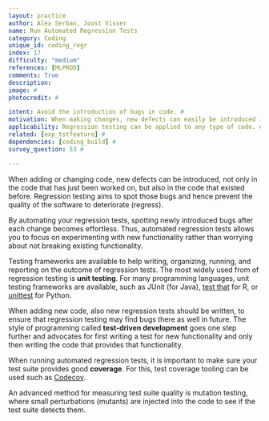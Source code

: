 ```yaml
---
layout: practice
author: Alex Serban, Joost Visser
name: Run Automated Regression Tests
category: Coding
unique_id: coding_regr
index: 17
difficulty: "medium"
references: [MLPROD]
comments: True
description:
image: #
photocredit: #

intent: Avoid the introduction of bugs in code. #
motivation: When making changes, new defects can easily be introduced in existing code. A suite of automated regression tests helps to spot such defects as early as possible. #
applicability: Regression testing can be applied to any type of code. #
related: [exp_tstfeature] #
dependencies: [coding_build] #
survey_question: 53 #

---
```


When adding or changing code, new defects can be introduced, not only in the code that has just been worked on, but also in the code that existed before. Regression testing aims to spot those bugs and hence prevent the quality of the software to deteriorate (regress).

By automating your regression tests, spotting newly introduced bugs after each change becomes effortless. Thus, automated regression tests allows you to focus on experimenting with new functionality rather than worrying about not breaking existing functionality.

Testing frameworks are available to help writing, organizing, running, and reporting on the outcome of regression tests. The most widely used from of regression testing is **unit testing**. For many programming languages, unit testing frameworks are available, such as JUnit (for Java), <a href="https://testthat.r-lib.org/">test that</a> for R, or <a href="http://docs.python.org/library/unittest.html">unittest</a> for Python.

When adding new code, also new regression tests should be written, to ensure that regression testing may find bugs there as well in future. The style of programming called **test-driven development** goes one step further and advocates for first writing a test for new functionality and only then writing the code that provides that functionality.

When running automated regression tests, it is important to make sure your test suite provides good **coverage**. For this, test coverage tooling can be used such as <a href="https://codecov.io/">Codecov</a>.

An advanced method for measuring test suite quality is mutation testing, where small perturbations (mutants) are injected into the code to see if the test suite detects them.



